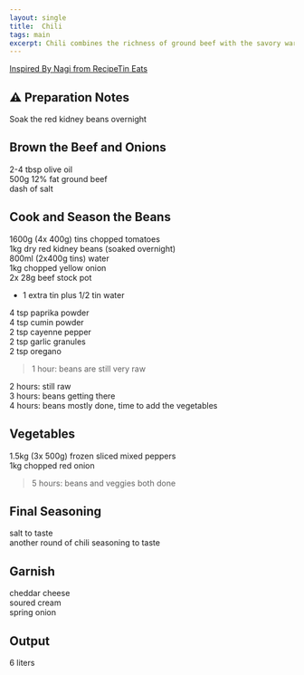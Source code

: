 ```yaml
---
layout: single
title:  Chili
tags: main
excerpt: Chili combines the richness of ground beef with the savory warmth of seasoned pinto beans.
---
```

[Inspired By Nagi from RecipeTin Eats](https://www.recipetineats.com/chilli-con-carne/)

## ⚠️ Preparation Notes 

Soak the red kidney beans overnight

## Brown the Beef and Onions

2-4 tbsp olive oil  
500g 12% fat ground beef  
dash of salt  

## Cook and Season the Beans

1600g (4x 400g) tins chopped tomatoes  
1kg dry red kidney beans (soaked overnight)  
800ml (2x400g tins) water  
1kg chopped yellow onion  
2x 28g beef stock pot  
* 1 extra tin plus 1/2 tin water

4 tsp paprika powder  
4 tsp cumin powder  
2 tsp cayenne pepper  
2 tsp garlic granules  
2 tsp oregano  

> 1 hour: beans are still very raw  

  2 hours: still raw  
  3 hours:  beans getting there  
  4 hours: beans mostly done, time to add the vegetables

## Vegetables

1.5kg (3x 500g) frozen sliced mixed peppers  
1kg chopped red onion  

> 5 hours: beans and veggies both done

## Final Seasoning

salt to taste  
another round of chili seasoning to taste  

## Garnish

cheddar cheese  
soured cream  
spring onion  

## Output

6 liters
